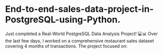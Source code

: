 # End-to-end-sales-data-project-in-PostgreSQL-using-Python.
 Just completed a Real-World PostgreSQL Data Analysis Project! 💻📊  Over the last few days, I worked on a comprehensive restaurant sales dataset covering 4 months of transactions. The project focused on:
